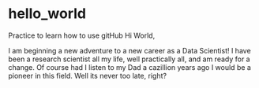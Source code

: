 # hello_world
Practice to learn how to use gitHub
Hi World,

I am beginning a new adventure to a new career as a Data Scientist! I have been a research scientist all my life, well practically all, and am ready for a change. Of course had I listen to my Dad a cazillion years ago I would be a pioneer in this field. Well its never too late, right?


